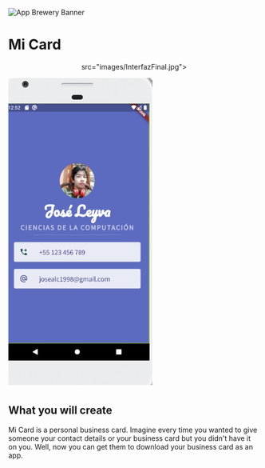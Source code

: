 ![App Brewery Banner](https://github.com/londonappbrewery/Images/blob/master/AppBreweryBanner.png)

# Mi Card

<p align="center"> src="images/InterfazFinal.jpg"></p>

![Interfaz Final](images/InterfazFinal.jpg)

## What you will create

Mi Card is a personal business card. Imagine every time you wanted to give someone your contact details or your business card but you didn't have it on you. Well, now you can get them to download your business card as an app.
